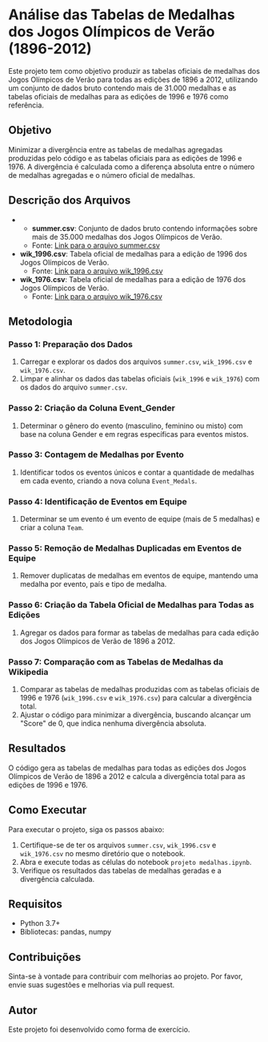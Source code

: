 # Análise das Tabelas de Medalhas dos Jogos Olímpicos de Verão (1896-2012)

Este projeto tem como objetivo produzir as tabelas oficiais de medalhas dos Jogos Olímpicos de Verão para todas as edições de 1896 a 2012, utilizando um conjunto de dados bruto contendo mais de 31.000 medalhas e as tabelas oficiais de medalhas para as edições de 1996 e 1976 como referência.

## Objetivo
Minimizar a divergência entre as tabelas de medalhas agregadas produzidas pelo código e as tabelas oficiais para as edições de 1996 e 1976. A divergência é calculada como a diferença absoluta entre o número de medalhas agregadas e o número oficial de medalhas.

## Descrição dos Arquivos
- - **summer.csv**: Conjunto de dados bruto contendo informações sobre mais de 35.000 medalhas dos Jogos Olímpicos de Verão.
  - Fonte: [Link para o arquivo summer.csv]([source/link/to/summer.csv]https://www.kaggle.com/datasets/the-guardian/olympic-games/data)
- **wik_1996.csv**: Tabela oficial de medalhas para a edição de 1996 dos Jogos Olímpicos de Verão.
  - Fonte: [Link para o arquivo wik_1996.csv]([source/link/to/wik_1996.csv]https://pt.wikipedia.org/wiki/Quadro_de_medalhas_dos_Jogos_Olímpicos_de_Verão_de_1996)
- **wik_1976.csv**: Tabela oficial de medalhas para a edição de 1976 dos Jogos Olímpicos de Verão.
  - Fonte: [Link para o arquivo wik_1976.csv]([source/link/to/wik_1976.csv]https://pt.wikipedia.org/wiki/Quadro_de_medalhas_dos_Jogos_Olímpicos_de_Verão_de_1976)

## Metodologia

### Passo 1: Preparação dos Dados

1. Carregar e explorar os dados dos arquivos `summer.csv`, `wik_1996.csv` e `wik_1976.csv`.
2. Limpar e alinhar os dados das tabelas oficiais (`wik_1996` e `wik_1976`) com os dados do arquivo `summer.csv`.

### Passo 2: Criação da Coluna Event_Gender

1. Determinar o gênero do evento (masculino, feminino ou misto) com base na coluna Gender e em regras específicas para eventos mistos.

### Passo 3: Contagem de Medalhas por Evento

1. Identificar todos os eventos únicos e contar a quantidade de medalhas em cada evento, criando a nova coluna `Event_Medals`.

### Passo 4: Identificação de Eventos em Equipe

1. Determinar se um evento é um evento de equipe (mais de 5 medalhas) e criar a coluna `Team`.

### Passo 5: Remoção de Medalhas Duplicadas em Eventos de Equipe

1. Remover duplicatas de medalhas em eventos de equipe, mantendo uma medalha por evento, país e tipo de medalha.

### Passo 6: Criação da Tabela Oficial de Medalhas para Todas as Edições

1. Agregar os dados para formar as tabelas de medalhas para cada edição dos Jogos Olímpicos de Verão de 1896 a 2012.

### Passo 7: Comparação com as Tabelas de Medalhas da Wikipedia

1. Comparar as tabelas de medalhas produzidas com as tabelas oficiais de 1996 e 1976 (`wik_1996.csv` e `wik_1976.csv`) para calcular a divergência total.
2. Ajustar o código para minimizar a divergência, buscando alcançar um "Score" de 0, que indica nenhuma divergência absoluta.

## Resultados
O código gera as tabelas de medalhas para todas as edições dos Jogos Olímpicos de Verão de 1896 a 2012 e calcula a divergência total para as edições de 1996 e 1976.

## Como Executar
Para executar o projeto, siga os passos abaixo:

1. Certifique-se de ter os arquivos `summer.csv`, `wik_1996.csv` e `wik_1976.csv` no mesmo diretório que o notebook.
2. Abra e execute todas as células do notebook `projeto medalhas.ipynb`.
3. Verifique os resultados das tabelas de medalhas geradas e a divergência calculada.

## Requisitos
- Python 3.7+
- Bibliotecas: pandas, numpy

## Contribuições
Sinta-se à vontade para contribuir com melhorias ao projeto. Por favor, envie suas sugestões e melhorias via pull request.

## Autor
Este projeto foi desenvolvido como forma de exercício.
